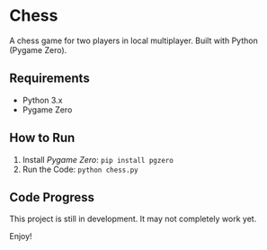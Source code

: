 # Chess
A chess game for two players in local multiplayer.
Built with Python (Pygame Zero).

## Requirements
- Python 3.x
- Pygame Zero

## How to Run
1. Install *Pygame Zero*: `pip install pgzero`
2. Run the Code: `python chess.py`

## Code Progress
This project is still in development. It may not completely work yet.

Enjoy!